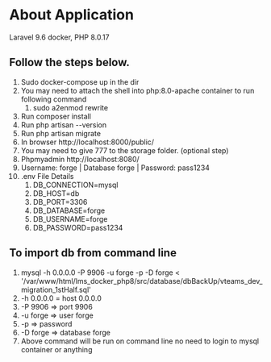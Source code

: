 # About Application 
Laravel 9.6 docker, PHP 8.0.17

## Follow the steps below.
1. Sudo docker-compose up in the dir
2. You may need to attach the shell into php:8.0-apache container to run following command
    1. sudo a2enmod rewrite
3. Run composer install
4. Run php artisan --version
5. Run php artisan migrate
6. In browser http://localhost:8000/public/
7. You may need to give 777 to the storage folder. (optional step)
8. Phpmyadmin http://localhost:8080/
9. Username: forge | Database forge | Password: pass1234
10. .env File Details
    1. DB_CONNECTION=mysql
    2. DB_HOST=db
    3. DB_PORT=3306
    4. DB_DATABASE=forge
    5. DB_USERNAME=forge
    6. DB_PASSWORD=pass1234
## To import db from command line
1. mysql -h 0.0.0.0 -P 9906 -u forge -p -D forge < '/var/www/html/lms_docker_php8/src/database/dbBackUp/vteams_dev_migration_1stHalf.sql'
  1. -h 0.0.0.0 = host 0.0.0.0
  2. -P 9906 => port 9906
  3. -u forge => user forge
  4. -p => password
  5. -D forge => database forge
2. Above command will be run on command line no need to login to mysql container or anything
